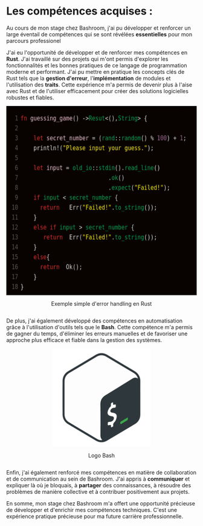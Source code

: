 # Les compétences acquises :

Au cours de mon stage chez Bashroom, j'ai pu développer et renforcer un large éventail de compétences qui se sont révélées **essentielles** pour mon parcours professionel

J'ai eu l'opportunité de développer et de renforcer mes compétences en **Rust**. J'ai travaillé sur des projets qui m'ont permis d'explorer les fonctionnalités et les bonnes pratiques de ce langage de programmation moderne et performant. J'ai pu mettre en pratique les concepts clés de Rust tels que la **gestion d'erreur**, l'**implémentation** de modules et l'utilisation des **traits**. Cette expérience m'a permis de devenir plus à l'aise avec Rust et de l'utiliser efficacement pour créer des solutions logicielles robustes et fiables.

<div style="display: flex; justify-content: center;">
  <img src="./img/example.png" max-width="30%" height="500" alt="Bashroom">
</div>
<div style="display: flex; justify-content: center;">
  <p>Exemple simple d'error handling en Rust</p>
</div>

De plus, j'ai également développé des compétences en automatisation grâce à l'utilisation d'outils tels que le **Bash**. Cette compétence m'a permis de gagner du temps, d'éliminer les erreurs manuelles et de favoriser une approche plus efficace et fiable dans la gestion des systèmes.

<div style="display: flex; justify-content: center;">
  <img src="./img/bash.png" max-width="30%" height="260" alt="Bashroom">
</div>
<div style="display: flex; justify-content: center;">
  <p>Logo Bash</p>
</div>

Enfin, j'ai également renforcé mes compétences en matière de collaboration et de communication au sein de Bashroom. J'ai appris à **communiquer** et expliquer là où je bloquais, à **partager** des connaissances, à résoudre des problèmes de manière collective et à contribuer positivement aux projets.

En somme, mon stage chez Bashroom m'a offert une opportunité précieuse de développer et d'enrichir mes compétences techniques. C'est une expérience pratique précieuse pour ma future carrière professionnelle.